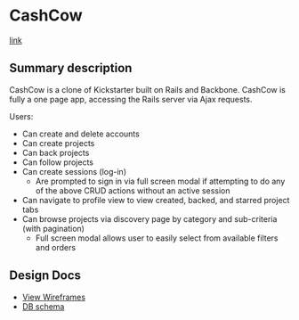 # CashCow

[link][Cash Cow]

[Cash Cow]: http://www.cash-cow.io

## Summary description
CashCow is a clone of Kickstarter built on Rails and Backbone.  CashCow is fully a one page app, accessing the Rails server via Ajax requests.

Users:

- Can create and delete accounts
- Can create projects
- Can back projects
- Can follow projects
- Can create sessions (log-in)
  - Are prompted to sign in via full screen modal if attempting to do any of the above CRUD actions without an active session
- Can navigate to profile view to view created, backed, and starred project tabs
- Can browse projects via discovery page by category and sub-criteria (with pagination)
  - Full screen modal allows user to easily select from available filters and orders

## Design Docs
* [View Wireframes][views]
* [DB schema][schema]

[views]: ./docs/views.md
[schema]: ./docs/schema.md
